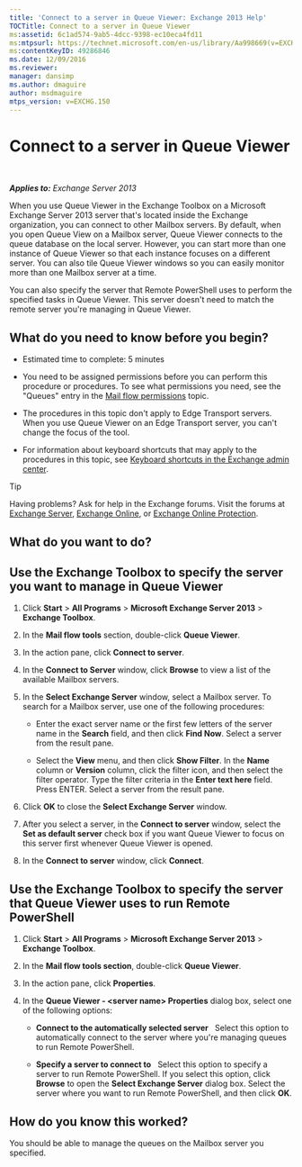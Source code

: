 ```yaml
---
title: 'Connect to a server in Queue Viewer: Exchange 2013 Help'
TOCTitle: Connect to a server in Queue Viewer
ms:assetid: 6c1ad574-9ab5-4dcc-9398-ec10eca4fd11
ms:mtpsurl: https://technet.microsoft.com/en-us/library/Aa998669(v=EXCHG.150)
ms:contentKeyID: 49286846
ms.date: 12/09/2016
ms.reviewer: 
manager: dansimp
ms.author: dmaguire
author: msdmaguire
mtps_version: v=EXCHG.150
---
```


# Connect to a server in Queue Viewer

 

_**Applies to:** Exchange Server 2013_


When you use Queue Viewer in the Exchange Toolbox on a Microsoft Exchange Server 2013 server that's located inside the Exchange organization, you can connect to other Mailbox servers. By default, when you open Queue View on a Mailbox server, Queue Viewer connects to the queue database on the local server. However, you can start more than one instance of Queue Viewer so that each instance focuses on a different server. You can also tile Queue Viewer windows so you can easily monitor more than one Mailbox server at a time.

You can also specify the server that Remote PowerShell uses to perform the specified tasks in Queue Viewer. This server doesn't need to match the remote server you're managing in Queue Viewer.

## What do you need to know before you begin?

  - Estimated time to complete: 5 minutes

  - You need to be assigned permissions before you can perform this procedure or procedures. To see what permissions you need, see the "Queues" entry in the [Mail flow permissions](mail-flow-permissions-exchange-2013-help.md) topic.

  - The procedures in this topic don't apply to Edge Transport servers. When you use Queue Viewer on an Edge Transport server, you can't change the focus of the tool.

  - For information about keyboard shortcuts that may apply to the procedures in this topic, see [Keyboard shortcuts in the Exchange admin center](keyboard-shortcuts-in-the-exchange-admin-center-2013-help.md).


> [!TIP]
> Having problems? Ask for help in the Exchange forums. Visit the forums at <A href="https://go.microsoft.com/fwlink/p/?linkid=60612">Exchange Server</A>, <A href="https://go.microsoft.com/fwlink/p/?linkid=267542">Exchange Online</A>, or <A href="https://go.microsoft.com/fwlink/p/?linkid=285351">Exchange Online Protection</A>.



## What do you want to do?

## Use the Exchange Toolbox to specify the server you want to manage in Queue Viewer

1.  Click **Start** \> **All Programs** \> **Microsoft Exchange Server 2013** \> **Exchange Toolbox**.

2.  In the **Mail flow tools** section, double-click **Queue Viewer**.

3.  In the action pane, click **Connect to server**.

4.  In the **Connect to Server** window, click **Browse** to view a list of the available Mailbox servers.

5.  In the **Select Exchange Server** window, select a Mailbox server. To search for a Mailbox server, use one of the following procedures:
    
      - Enter the exact server name or the first few letters of the server name in the **Search** field, and then click **Find Now**. Select a server from the result pane.
    
      - Select the **View** menu, and then click **Show Filter**. In the **Name** column or **Version** column, click the filter icon, and then select the filter operator. Type the filter criteria in the **Enter text here** field. Press ENTER. Select a server from the result pane.

6.  Click **OK** to close the **Select Exchange Server** window.

7.  After you select a server, in the **Connect to server** window, select the **Set as default server** check box if you want Queue Viewer to focus on this server first whenever Queue Viewer is opened.

8.  In the **Connect to server** window, click **Connect**.

## Use the Exchange Toolbox to specify the server that Queue Viewer uses to run Remote PowerShell

1.  Click **Start** \> **All Programs** \> **Microsoft Exchange Server 2013** \> **Exchange Toolbox**.

2.  In the **Mail flow tools section**, double-click **Queue Viewer**.

3.  In the action pane, click **Properties**.

4.  In the **Queue Viewer - \<server name\> Properties** dialog box, select one of the following options:
    
      - **Connect to the automatically selected server**   Select this option to automatically connect to the server where you're managing queues to run Remote PowerShell.
    
      - **Specify a server to connect to**   Select this option to specify a server to run Remote PowerShell. If you select this option, click **Browse** to open the **Select Exchange Server** dialog box. Select the server where you want to run Remote PowerShell, and then click **OK**.

## How do you know this worked?

You should be able to manage the queues on the Mailbox server you specified.


